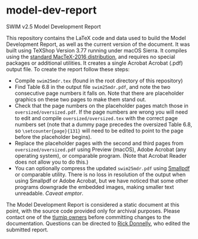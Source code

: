 # model-dev-report
SWIM v2.5 Model Development Report

This repository contains the LaTeX code and data used to build the Model Development Report, as well as the current version of the document. It was built using TeXShop Version 3.77 running under macOS Sierra. It compiles using the [standard MacTeX-2016 distribution](https://tug.org/mactex/), and requires no special packages or additional utilities. It creates a single Acrobat Acrobat (.pdf) output file. To create the report follow these steps:

+ Compile `swim25mdr.tex` (found in the root directory of this repository)
+ Find Table 6.8 in the output file `swim25mdr.pdf`, and note the two consecutive page numbers it falls on. Note that there are placeholder graphics on these two pages to make them stand out.
+ Check that the page numbers on the placeholder pages match those in `oversized/oversized.pdf`. If the page numbers are wrong you will need to edit and compile `oversized/oversized.tex` with the correct page numbers set (note that a dummy page precedes the oversized Table 6.8, so `\setcounter{page}{131}` will need to be edited to point to the page before the placeholder begins).
+ Replace the placeholder pages with the second and third pages from `oversized/oversized.pdf` using Preview (macOS), Adobe Acrobat (any operating system), or comparable program. (Note that Acrobat Reader does not allow you to do this.)
+ You can optionally compress the updated `swim25mdr.pdf` using [Smallpdf](https://smallpdf.com/compress-pdf) or comparable utility. There is no loss in resolution of the output when using Smallpdf or Adobe Acrobat, but we have noticed that some other programs downgrade the embedded images, making smaller text unreadable. _Caveat emptor_.

The Model Development Report is considered a static document at this point, with the source code provided only for archival purposes. Please contact one of the [tlumip owners](https://github.com/orgs/tlumip/people) before committing changes to the documentation. Questions can be directed to [Rick Donnelly](mailto:rickdonnelly@gmail.com), who edited the submitted report.
